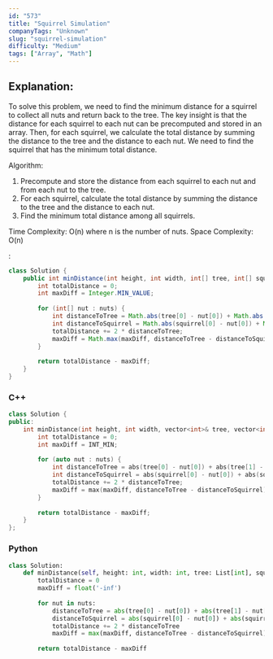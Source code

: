 ```yaml
---
id: "573"
title: "Squirrel Simulation"
companyTags: "Unknown"
slug: "squirrel-simulation"
difficulty: "Medium"
tags: ["Array", "Math"]
---
```


## Explanation:
To solve this problem, we need to find the minimum distance for a squirrel to collect all nuts and return back to the tree. The key insight is that the distance for each squirrel to each nut can be precomputed and stored in an array. Then, for each squirrel, we calculate the total distance by summing the distance to the tree and the distance to each nut. We need to find the squirrel that has the minimum total distance.

Algorithm:
1. Precompute and store the distance from each squirrel to each nut and from each nut to the tree.
2. For each squirrel, calculate the total distance by summing the distance to the tree and the distance to each nut.
3. Find the minimum total distance among all squirrels.

Time Complexity: O(n) where n is the number of nuts.
Space Complexity: O(n)

:

```java
class Solution {
    public int minDistance(int height, int width, int[] tree, int[] squirrel, int[][] nuts) {
        int totalDistance = 0;
        int maxDiff = Integer.MIN_VALUE;
        
        for (int[] nut : nuts) {
            int distanceToTree = Math.abs(tree[0] - nut[0]) + Math.abs(tree[1] - nut[1]);
            int distanceToSquirrel = Math.abs(squirrel[0] - nut[0]) + Math.abs(squirrel[1] - nut[1]);
            totalDistance += 2 * distanceToTree;
            maxDiff = Math.max(maxDiff, distanceToTree - distanceToSquirrel);
        }
        
        return totalDistance - maxDiff;
    }
}
```

### C++
```cpp
class Solution {
public:
    int minDistance(int height, int width, vector<int>& tree, vector<int>& squirrel, vector<vector<int>>& nuts) {
        int totalDistance = 0;
        int maxDiff = INT_MIN;
        
        for (auto nut : nuts) {
            int distanceToTree = abs(tree[0] - nut[0]) + abs(tree[1] - nut[1]);
            int distanceToSquirrel = abs(squirrel[0] - nut[0]) + abs(squirrel[1] - nut[1]);
            totalDistance += 2 * distanceToTree;
            maxDiff = max(maxDiff, distanceToTree - distanceToSquirrel);
        }
        
        return totalDistance - maxDiff;
    }
};
```

### Python
```python
class Solution:
    def minDistance(self, height: int, width: int, tree: List[int], squirrel: List[int], nuts: List[List[int]]) -> int:
        totalDistance = 0
        maxDiff = float('-inf')
        
        for nut in nuts:
            distanceToTree = abs(tree[0] - nut[0]) + abs(tree[1] - nut[1])
            distanceToSquirrel = abs(squirrel[0] - nut[0]) + abs(squirrel[1] - nut[1])
            totalDistance += 2 * distanceToTree
            maxDiff = max(maxDiff, distanceToTree - distanceToSquirrel)
        
        return totalDistance - maxDiff
```